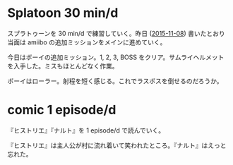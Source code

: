 # Splatoon 30 min/d

スプラトゥーンを 30 min/d で練習していく。昨日 ([2015-11-08][]) 書いたとおり当面は amiibo の追加ミッションをメインに進めていく。

今日はボーイの追加ミッション。1, 2, 3, BOSS をクリア。サムライヘルメットを入手した。ミスもほとんどなく作業。

ボーイはローラー。射程を短く感じる。これでラスボスを倒せるのだろうか。

# comic 1 episode/d

『ヒストリエ』『ナルト』を 1 episode/d で読んでいく。

『ヒストリエ』は主人公が村に流れ着いて笑われたところ。『ナルト』はえっと忘れた。

[2015-11-08]: https://blog.bouzuya.net/2015/11/08/

